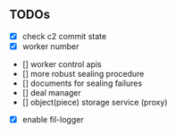 ## TODOs
- [x] check c2 commit state
- [x] worker number
- [] worker control apis
- [] more robust sealing procedure
- [] documents for sealing failures
- [] deal manager
- [] object(piece) storage service (proxy)
- [x] enable fil-logger
